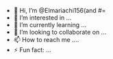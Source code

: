 - 👋 Hi, I’m @Elmariachi156(and #=
- 👀 I’m interested in ...
- 🌱 I’m currently learning ...
- 💞️ I’m looking to collaborate on ...
- 📫 How to reach me ....
- ⚡ Fun fact: ...
  
<!---
Elmariachi156/Elmariachi156 is a ✨ special ✨ repository because its `README.md` (this file) appears on your GitHub profile.
You can click the Preview link to take a look at your changes.l

h
        #to =(.=